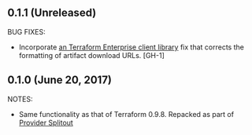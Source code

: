 ## 0.1.1 (Unreleased)

BUG FIXES:

* Incorporate [an Terraform Enterprise client library](https://github.com/hashicorp/atlas-go/pull/68) fix that corrects the formatting of artifact download URLs. [GH-1]

## 0.1.0 (June 20, 2017)

NOTES:

* Same functionality as that of Terraform 0.9.8. Repacked as part of [Provider Splitout](https://www.hashicorp.com/blog/upcoming-provider-changes-in-terraform-0-10/)
